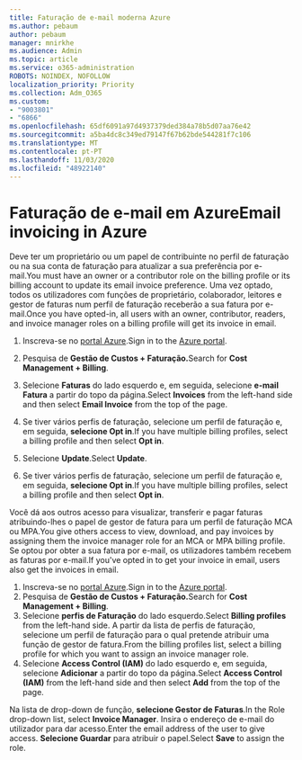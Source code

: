 ```yaml
---
title: Faturação de e-mail moderna Azure
ms.author: pebaum
author: pebaum
manager: mnirkhe
ms.audience: Admin
ms.topic: article
ms.service: o365-administration
ROBOTS: NOINDEX, NOFOLLOW
localization_priority: Priority
ms.collection: Adm_O365
ms.custom:
- "9003801"
- "6866"
ms.openlocfilehash: 65df6091a97d4937379ded384a78b5d07aa76e42
ms.sourcegitcommit: a5ba4dc8c349ed79147f67b62bde544281f7c106
ms.translationtype: MT
ms.contentlocale: pt-PT
ms.lasthandoff: 11/03/2020
ms.locfileid: "48922140"
---
```

# <a name="email-invoicing-in-azure"></a><span data-ttu-id="2c540-102">Faturação de e-mail em Azure</span><span class="sxs-lookup"><span data-stu-id="2c540-102">Email invoicing in Azure</span></span>

<span data-ttu-id="2c540-103">Deve ter um proprietário ou um papel de contribuinte no perfil de faturação ou na sua conta de faturação para atualizar a sua preferência por e-mail.</span><span class="sxs-lookup"><span data-stu-id="2c540-103">You must have an owner or a contributor role on the billing profile or its billing account to update its email invoice preference.</span></span> <span data-ttu-id="2c540-104">Uma vez optado, todos os utilizadores com funções de proprietário, colaborador, leitores e gestor de faturas num perfil de faturação receberão a sua fatura por e-mail.</span><span class="sxs-lookup"><span data-stu-id="2c540-104">Once you have opted-in, all users with an owner, contributor, readers, and invoice manager roles on a billing profile will get its invoice in email.</span></span>

1. <span data-ttu-id="2c540-105">Inscreva-se no [portal Azure](https://portal.azure.com/).</span><span class="sxs-lookup"><span data-stu-id="2c540-105">Sign in to the [Azure portal](https://portal.azure.com/).</span></span>
2. <span data-ttu-id="2c540-106">Pesquisa de **Gestão de Custos + Faturação.**</span><span class="sxs-lookup"><span data-stu-id="2c540-106">Search for **Cost Management + Billing**.</span></span>
3. <span data-ttu-id="2c540-107">Selecione **Faturas** do lado esquerdo e, em seguida, selecione **e-mail Fatura** a partir do topo da página.</span><span class="sxs-lookup"><span data-stu-id="2c540-107">Select **Invoices** from the left-hand side and then select **Email Invoice** from the top of the page.</span></span>
4. <span data-ttu-id="2c540-108">Se tiver vários perfis de faturação, selecione um perfil de faturação e, em seguida, **selecione Opt in**.</span><span class="sxs-lookup"><span data-stu-id="2c540-108">If you have multiple billing profiles, select a billing profile and then select **Opt in**.</span></span>

5. <span data-ttu-id="2c540-109">Selecione **Update**.</span><span class="sxs-lookup"><span data-stu-id="2c540-109">Select **Update**.</span></span>
6. <span data-ttu-id="2c540-110">Se tiver vários perfis de faturação, selecione um perfil de faturação e, em seguida, **selecione Opt in**.</span><span class="sxs-lookup"><span data-stu-id="2c540-110">If you have multiple billing profiles, select a billing profile and then select **Opt in**.</span></span>

<span data-ttu-id="2c540-111">Você dá aos outros acesso para visualizar, transferir e pagar faturas atribuindo-lhes o papel de gestor de fatura para um perfil de faturação MCA ou MPA.</span><span class="sxs-lookup"><span data-stu-id="2c540-111">You give others access to view, download, and pay invoices by assigning them the invoice manager role for an MCA or MPA billing profile.</span></span> <span data-ttu-id="2c540-112">Se optou por obter a sua fatura por e-mail, os utilizadores também recebem as faturas por e-mail.</span><span class="sxs-lookup"><span data-stu-id="2c540-112">If you've opted in to get your invoice in email, users also get the invoices in email.</span></span>

1. <span data-ttu-id="2c540-113">Inscreva-se no [portal Azure](https://portal.azure.com/).</span><span class="sxs-lookup"><span data-stu-id="2c540-113">Sign in to the [Azure portal](https://portal.azure.com/).</span></span>
2. <span data-ttu-id="2c540-114">Pesquisa de **Gestão de Custos + Faturação.**</span><span class="sxs-lookup"><span data-stu-id="2c540-114">Search for **Cost Management + Billing**.</span></span>
3. <span data-ttu-id="2c540-115">Selecione **perfis de Faturação** do lado esquerdo.</span><span class="sxs-lookup"><span data-stu-id="2c540-115">Select **Billing profiles** from the left-hand side.</span></span> <span data-ttu-id="2c540-116">A partir da lista de perfis de faturação, selecione um perfil de faturação para o qual pretende atribuir uma função de gestor de fatura.</span><span class="sxs-lookup"><span data-stu-id="2c540-116">From the billing profiles list, select a billing profile for which you want to assign an invoice manager role.</span></span>
4. <span data-ttu-id="2c540-117">Selecione **Access Control (IAM)** do lado esquerdo e, em seguida, selecione **Adicionar** a partir do topo da página.</span><span class="sxs-lookup"><span data-stu-id="2c540-117">Select **Access Control (IAM)** from the left-hand side and then select **Add** from the top of the page.</span></span>

<span data-ttu-id="2c540-118">Na lista de drop-down de função, **selecione Gestor de Faturas**.</span><span class="sxs-lookup"><span data-stu-id="2c540-118">In the Role drop-down list, select **Invoice Manager**.</span></span> <span data-ttu-id="2c540-119">Insira o endereço de e-mail do utilizador para dar acesso.</span><span class="sxs-lookup"><span data-stu-id="2c540-119">Enter the email address of the user to give access.</span></span> <span data-ttu-id="2c540-120">**Selecione Guardar** para atribuir o papel.</span><span class="sxs-lookup"><span data-stu-id="2c540-120">Select **Save** to assign the role.</span></span>

